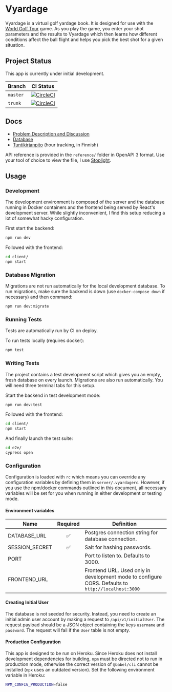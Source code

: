 # Vyardage

Vyardage is a virtual golf yardage book. It is designed for use with the [World Golf Tour](https://www.wgt.com/) game. As you play the game, you enter your shot parameters and the results to Vyardage which then learns how different conditions affect the ball flight and helps you pick the best shot for a given situation.

## Project Status

This app is currently under initial development.

Branch|CI Status
-|-
`master`|[![CircleCI](https://circleci.com/gh/joonashak/vyardage/tree/master.svg?style=svg)](https://app.circleci.com/pipelines/github/joonashak/vyardage?branch=master)
`trunk`|[![CircleCI](https://circleci.com/gh/joonashak/vyardage/tree/trunk.svg?style=svg)](https://app.circleci.com/pipelines/github/joonashak/vyardage?branch=trunk)

## Docs

- [Problem Description and Discussion](docs/Problem.md)
- [Database](docs/Database.md)
- [Tuntikirjanpito](docs/Tuntikirjanpito.md) (hour tracking, in Finnish)

API reference is provided in the `reference/` folder in OpenAPI 3 format. Use your tool of choice to view the file, I use [Stoplight](https://stoplight.io/).

## Usage

### Development

The development environment is composed of the server and the database running in Docker containers and the frontend being served by React's development server. While slightly inconvenient, I find this setup reducing a lot of somewhat hacky configuration.

First start the backend:

```bash
npm run dev
```

Followed with the frontend:

```bash
cd client/
npm start
```

### Database Migration

Migrations are not run automatically for the local development database. To run migrations, make sure the backend is down (use `docker-compose down` if necessary) and then command:

```bash
npm run dev:migrate
```

### Running Tests

Tests are automatically run by CI on deploy.

To run tests locally (requires docker):

```bash
npm test
```

### Writing Tests

The project contains a test development script which gives you an empty, fresh database on every launch. Migrations are also run automatically. You will need three terminal tabs for this setup.

Start the backend in test development mode:

```bash
npm run dev:test
```

Followed with the frontend:

```bash
cd client/
npm start
```

And finally launch the test suite:

```bash
cd e2e/
cypress open
```

### Configuration

Configuration is loaded with `rc` which means you can override any configuration variables by defining them in `server/.vyardagerc`. However, if you use the npm/docker commands outlined in this document, all necessary variables will be set for you when running in either development or testing mode.

#### Environment variables

Name|Required|Definition
-|:-:|-
DATABASE_URL|✅|Postgres connection string for database connection.
SESSION_SECRET|✅|Salt for hashing passwords.
PORT||Port to listen to. Defaults to 3000.
FRONTEND_URL||Frontend URL. Used only in development mode to configure CORS. Defaults to `http://localhost:3000`

#### Creating Initial User

The database is not seeded for security. Instead, you need to create an initial admin user account by making a request to `/api/v1/initialUser`. The request payload should be a JSON object containing the keys `username` and `password`. The request will fail if the `User` table is not empty.

#### Production Configuration

This app is designed to be run on Heroku. Since Heroku does not install development dependencies for building, `npm` must be directed not to run in production mode, otherwise the correct version of `@babel/cli` cannot be installed (`npx` uses an outdated version). Set the following environment variable in Heroku:

```bash
NPM_CONFIG_PRODUCTION=false
```

